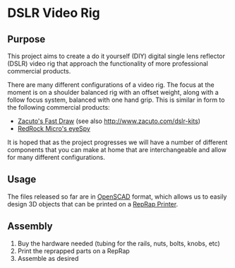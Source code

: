 DSLR Video Rig
==============

Purpose
-------

This project aims to create a do it yourself (DIY) digital single lens reflector (DSLR) video rig that approach the functionality of more professional commercial products.

There are many different configurations of a video rig.  The focus at the moment is on a shoulder balanced rig with an offset weight, along with a follow focus system, balanced with one hand grip.  This is similar in form to the following commercial products:

 * [Zacuto's Fast Draw](http://store.zacuto.com/Fast-Draw.html) (see also http://www.zacuto.com/dslr-kits)
 * [RedRock Micro's eyeSpy](http://store.redrockmicro.com/Catalog/DSLRShoulderMountedRigs/eyeSpy-Deluxe-Bundle-DSLR-rig)

It is hoped that as the project progresses we will have a number of different components that you can make at home that are interchangeable and allow for many different configurations.

Usage
-----

The files released so far are in [OpenSCAD](http://openscad.org/) format, which allows us to easily design 3D objects that can be printed on a [RepRap Printer](http://reprap.org).

Assembly
--------

1. Buy the hardware needed (tubing for the rails, nuts, bolts, knobs, etc)
2. Print the reprapped parts on a RepRap
3. Assemble as desired
